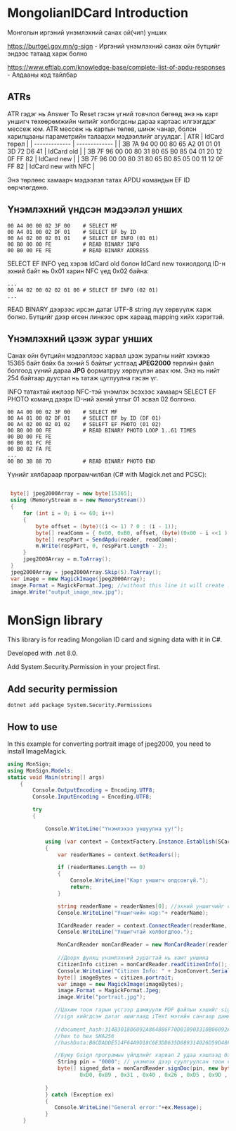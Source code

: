 # MongolianIDCard Introduction
Монголын иргэний үнэмлэхний санах ой(чип) унших 

https://burtgel.gov.mn/g-sign - Иргэний үнэмлэхний санах ойн бүтцийг эндээс татаад харж болно

https://www.eftlab.com/knowledge-base/complete-list-of-apdu-responses - Алдааны код тайлбар

## ATRs
ATR гэдэг нь Answer To Reset гэсэн үгний товчлол бөгөөд энэ нь карт уншигч төхөөрөмжийн чипийг холбогдсны дараа картаас илгээгддэг мессеж юм. ATR мессеж нь картын төлөв, шинж чанар, болон харилцааны параметрийн талаархи мэдээллийг агуулдаг.
| ATR  | IdCard төрөл |
| ------------- | ------------- |
| 3B 7A 94 00 00 80 65 A2 01 01 01 3D 72 D6 41  | IdCard old  |
| 3B 7F 96 00 00 80 31 80 65 B0 85 04 01 20 12 0F FF 82  | IdCard new  |
| 3B 7F 96 00 00 80 31 80 65 B0 85 05 00 11 12 0F FF 82  | IdCard new with NFC  |


Энэ төрлөөс хамаарч мэдээлэл татах APDU командын EF ID өөрчлөгдөнө.

## Үнэмлэхний үндсэн мэдээлэл унших
```
00 A4 00 00 02 3F 00    # SELECT MF
00 A4 01 00 02 DF 01    # SELECT EF by ID
00 A4 02 00 02 01 01    # SELECT EF INFO (01 01)
00 B0 00 00 FE          # READ BINARY INFO
00 B0 00 FE FE          # READ BINARY ADDRESS
```

SELECT EF INFO үед хэрэв IdCard old болон IdCard new тохиолдолд ID-н эхний байт нь 0x01 харин NFC үед 0x02 байна:
```
...
00 A4 02 00 02 02 01 00 # SELECT EF INFO (02 01)
...
```
READ BINARY дээрээс ирсэн датаг UTF-8 string лүү хөрвүүлж харж болно. Бүтцийг дээр өгсөн линкээс орж хараад mapping хийх хэрэгтэй.

## Үнэмлэхний цээж зураг унших
Санах ойн бүтцийн мэдээллээс харвал цээж зурагны нийт хэмжээ 15365 байт байх ба эхний 5 байтыг устгаад **JPEG2000** төрлийн файл болгоод үүний дараа **JPG** форматруу хөрвүүлэн авах юм.
Энэ нь нийт 254 байтаар дуустал нь татаж цуглуулна гэсэн үг. 

INFO татахтай ижлээр NFC-тэй үнэмлэх эсэхээс хамаарч SELECT EF PHOTO команд дээрх ID-ний эхний утгыг 01 эсвэл 02 болгоно.
```
00 A4 00 00 02 3F 00    # SELECT MF
00 A4 01 00 02 DF 01    # SELECT EF by ID (DF 01)
00 A4 02 00 02 01 02    # SELEFT EF PHOTO (01 02)
00 B0 00 00 FE          # READ BINARY PHOTO LOOP 1..61 TIMES
00 B0 00 FE FE
00 B0 01 FC FE
00 B0 02 FA FE
...
00 B0 3B 88 7D          # READ BINARY PHOTO END
```
Үүнийг хялбараар програмчилбал (C# with Magick.net and PCSC):
```csharp

 byte[] jpeg2000Array = new byte[15365];
 using (MemoryStream m = new MemoryStream())
 {
     for (int i = 0; i <= 60; i++)
     {
         byte offset = (byte)((i <= 1) ? 0 : (i - 1));
         byte[] readComm = { 0x00, 0xB0, offset, (byte)(0x00 - i <<1 ), 0xfe };
         byte[] respPart = SendApdu(reader, readComm);
         m.Write(respPart, 0, respPart.Length - 2);
     }
     jpeg2000Array = m.ToArray();
 }
 jpeg2000Array = jpeg2000Array.Skip(5).ToArray();
 var image = new MagickImage(jpeg2000Array);
 image.Format = MagickFormat.Jpeg; //without this line it will create .jp2 file.
 image.Write("output_image_new.jpg");
```


# MonSign library
This library is for reading Mongolian ID card and signing data with it in C#.

Developed with .net 8.0.

Add System.Security.Permission in your project first.

## Add security permission
```
dotnet add package System.Security.Permissions
```
## How to use

In this example for converting portrait image of jpeg2000, you need to install ImageMagick. 

```C#
using MonSign;
using MonSign.Models;
static void Main(string[] args)
    {
        Console.OutputEncoding = Encoding.UTF8;
        Console.InputEncoding = Encoding.UTF8;

        try
        {

            Console.WriteLine("Үнэмлэхээ уншуулна уу!");

            using (var context = ContextFactory.Instance.Establish(SCardScope.System))
            {
                var readerNames = context.GetReaders();

                if (readerNames.Length == 0)
                {
                    Console.WriteLine("Карт уншигч олдсонгүй.");
                    return;
                }

                string readerName = readerNames[0]; //эхний уншигчийг сонгоно
                Console.WriteLine("Уншигчийн нэр:"+ readerName);

                ICardReader reader = context.ConnectReader(readerName, SCardShareMode.Shared, SCardProtocol.T0 | SCardProtocol.T1);
                Console.WriteLine("Уншигчтай холбогдлоо.");

                MonCardReader monCardReader = new MonCardReader(reader);
            
                //Доорх функц үнэмлэхний зурагтай нь хамт уншина
                CitizenInfo citizen = monCardReader.readCitizenInfo();
                Console.WriteLine("Citizen Info: " + JsonConvert.SerializeObject(citizen));
                byte[] imageBytes = citizen.portrait;
                var image = new MagickImage(imageBytes);
                image.Format = MagickFormat.Jpeg;
                image.Write("portrait.jpg");

               //Цахим тоон гарын үсгээр дамжуулж PDF файлын хэшийг sign хийх үйлдэл
               //sign хийгдсэн датаг ашиглаад iText мэтийн сангаар дамжуулж pdf дээрээ оруулж өгнө
               
               //document_hash:314B301806092A864886F70D010903310B06092A864886F70D010701302F06092A864886F70D010904312204207CCBEA1FCBA6E1F76E4F8E9D4BCA3AB6F945261591EFED4A59D932ECC8EA80ED
               //hex to hex SHA256
               //hashData:B6CDADDE514F64A9D18C6E3DD635D089314026D59D48FC8DDEB04788068704DE

               //Буюу Gsign програмын үйлдлийг харвал 2 удаа хэшлээд байгаа юм
                String pin = "0000"; // үнэмлэх дээр суулгуулсан тоон гарын үсэгний пин код
                byte[] signed_data = monCardReader.signDoc(pin, new byte[]{ 0xB6, 0xCD, 0xAD, 0xDE, 0x51, 0x4F, 0x64, 0xA9, 0xD1, 0x8C, 0x6E, 0x3D, 0xD6, 0x35,
                       0xD0, 0x89 , 0x31 , 0x40 , 0x26 , 0xD5 , 0x9D , 0x48 , 0xFC , 0x8D , 0xDE , 0xB0 , 0x47 , 0x88 , 0x06 , 0x87 , 0x04 , 0xDE });
        
            }
            } catch (Exception ex)
            {
               Console.WriteLine("General error:"+ex.Message);
            }
     }

```
